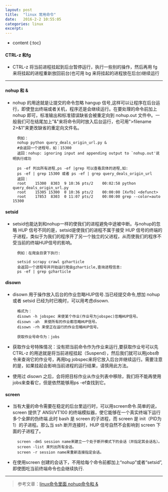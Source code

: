 ```yaml
---
layout: post
title:  "linux 常用命令"
date:   2016-2-2 10:55:05
categories: linux
excerpt: 
---
```


* content
{:toc}


#### CTRL-z 和fg

* CTRL-z 将当前进程挂起到后台暂停运行，执行一些别的操作，然后再用 fg 来将挂起的进程重新放回前台(也可用
bg 来将挂起的进程放在后台)继续运行

---

#### nohup 和 &

* nohup 的用途就是让提交的命令忽略 hangup 信号,这样可以让程序在后台运行，即使登出终端或者关机，程序还是会继续运行。在要处理的命令前加上 nohup 即可，标准输出和标准错误缺省会被重定向到 nohup.out 文件中。一般我们可在结尾加上"&"来将命令同时放入后台运行，也可用">filename 2>&1"来更改缺省的重定向文件名。

        例如：
        nohup python query_deals_origin_url.py &
        #会返回一个进程号，如：15300
        返回：nohup: ignoring input and appending output to `nohup.out'说明执行成功
        
        ps -ef 列出所有进程,ps -ef |grep 可以查看具体的进程,如:
        ps -ef | grep 15300 或者 ps -ef | grep query_deals_origin_url
        返回：
        root    15300  8303  9 10:36 pts/2    00:02:58 python query_deals_origin_url.py
        root    15305 15300  0 10:36 pts/2    00:00:00 [Xvfb] <defunct>
        root    17853  8303  0 11:07 pts/2    00:00:00 grep --color=auto 15300

#### setsid

* setsid也能达到和nohup一样的使我们的进程避免中途被中断。与nohup的忽略 HUP 信号不同的是，setsid是使我们的进程不属于接受 HUP 信号的终端的子进程，类似于为我们的程序开了另一个独立的父进程，从而使我们的程序不受当前的终端HUP信号的影响。
       
        例如：在爬虫目录下执行:
        
        setsid scrapy crawl gzharticle
        会返回一个进程号并开始运行爬虫gzharticle,查询进程信息:
        ps -ef | grep gzharticle

#### disown 

* disown 用于操作放入后台的作业忽略HUP信号.当已经提交命令,想加 nohup 或者 setsid 已经为时已晚时，可以用考虑disown.
    
        格式为：
        disown -h jobspec 来使某个作业(作业号为jobspec)忽略HUP信号。
        disown -ah  来使所有的作业都忽略HUP信号。
        disown -rh 来使正在运行的作业忽略HUP信号。
        
        获取作业号命令为：jobs
        
* 获取作业号特殊情况：没有把当前命令作为作业来运行,要获取作业号可以先CTRL-z 的用途就是将当前进程挂起（Suspend），然后我们就可以用jobs命令来查询它的作业号，再用bg jobspec来将它放入后台并继续运行。需要注意的是，如果挂起会影响当前进程的运行结果，请慎用此方法。

* 使用过 disown 之后，会将把目标作业从作业列表中移除，我们将不能再使用jobs来查看它，但是依然能够用ps -ef查找到它。

#### screen 

* 当有大量的命令需要在稳定的后台里运行时，可以用screen命令.简单的说，screen 提供了 ANSI/VT100 的终端模拟器，使它能够在一个真实终端下运行多个全屏的伪终端.此时 bash 是 screen 的子进程，而 screen 是 init（PID为1）的子进程。那么当 ssh 断开连接时，HUP 信号自然不会影响到 screen 下面的子进程了。  

        screen -dmS session name来建立一个处于断开模式下的会话（并指定其会话名）。
        screen -list 来列出所有会话。
        screen -r session name来重新连接指定会话。
        
* 在使用screen 创建的会话下，不用给每个命令前都加上“nohup”或者“setsid”,即使图吃当前终端命令也会继续执行.       
        
---

> 参考文章：[linux命令里面 nohup命令和 &](http://zhidao.baidu.com/link?url=dBRZCxAgtUFx0QWuzu_3Q_Kdvfl6ajUUD3_QWMoAnY4if3Cb3UnpUYDPnZS-255BpZxWrt9mJW4S6S1DOGpOiK)